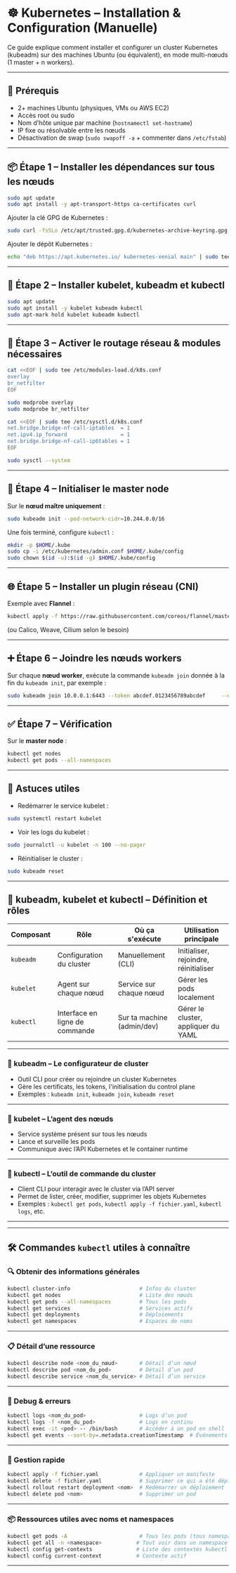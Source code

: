# ☸️ Kubernetes – Installation & Configuration (Manuelle)

Ce guide explique comment installer et configurer un cluster Kubernetes (kubeadm) sur des machines Ubuntu (ou équivalent), en mode multi-nœuds (1 master + n workers).

---

## 🔧 Prérequis

- 2+ machines Ubuntu (physiques, VMs ou AWS EC2)
- Accès root ou sudo
- Nom d’hôte unique par machine (`hostnamectl set-hostname`)
- IP fixe ou résolvable entre les nœuds
- Désactivation de swap (`sudo swapoff -a` + commenter dans `/etc/fstab`)

---

## 📦 Étape 1 – Installer les dépendances sur **tous les nœuds**

```bash
sudo apt update
sudo apt install -y apt-transport-https ca-certificates curl
```

Ajouter la clé GPG de Kubernetes :

```bash
sudo curl -fsSLo /etc/apt/trusted.gpg.d/kubernetes-archive-keyring.gpg https://packages.cloud.google.com/apt/doc/apt-key.gpg
```

Ajouter le dépôt Kubernetes :

```bash
echo "deb https://apt.kubernetes.io/ kubernetes-xenial main" | sudo tee /etc/apt/sources.list.d/kubernetes.list
```

---

## 🧱 Étape 2 – Installer kubelet, kubeadm et kubectl

```bash
sudo apt update
sudo apt install -y kubelet kubeadm kubectl
sudo apt-mark hold kubelet kubeadm kubectl
```

---

## 🔗 Étape 3 – Activer le routage réseau & modules nécessaires

```bash
cat <<EOF | sudo tee /etc/modules-load.d/k8s.conf
overlay
br_netfilter
EOF

sudo modprobe overlay
sudo modprobe br_netfilter

cat <<EOF | sudo tee /etc/sysctl.d/k8s.conf
net.bridge.bridge-nf-call-iptables  = 1
net.ipv4.ip_forward                 = 1
net.bridge.bridge-nf-call-ip6tables = 1
EOF

sudo sysctl --system
```

---

## 🧠 Étape 4 – Initialiser le **master node**

Sur le **nœud maître uniquement** :
```bash
sudo kubeadm init --pod-network-cidr=10.244.0.0/16
```

Une fois terminé, configure `kubectl` :
```bash
mkdir -p $HOME/.kube
sudo cp -i /etc/kubernetes/admin.conf $HOME/.kube/config
sudo chown $(id -u):$(id -g) $HOME/.kube/config
```

---

## 🌐 Étape 5 – Installer un plugin réseau (CNI)

Exemple avec **Flannel** :
```bash
kubectl apply -f https://raw.githubusercontent.com/coreos/flannel/master/Documentation/kube-flannel.yml
```

(ou Calico, Weave, Cilium selon le besoin)

---

## ➕ Étape 6 – Joindre les nœuds workers

Sur chaque **nœud worker**, exécute la commande `kubeadm join` donnée à la fin du `kubeadm init`, par exemple :

```bash
sudo kubeadm join 10.0.0.1:6443 --token abcdef.0123456789abcdef     --discovery-token-ca-cert-hash sha256:xxxxxxxxxxxxxxxxxxxxxxxx
```

---

## ✅ Étape 7 – Vérification

Sur le **master node** :
```bash
kubectl get nodes
kubectl get pods --all-namespaces
```

---

## 🧹 Astuces utiles

- Redémarrer le service kubelet :
```bash
sudo systemctl restart kubelet
```

- Voir les logs du kubelet :
```bash
sudo journalctl -u kubelet -n 100 --no-pager
```

- Réinitialiser le cluster :
```bash
sudo kubeadm reset
```

---

## 🧩 kubeadm, kubelet et kubectl – Définition et rôles

| Composant  | Rôle                           | Où ça s'exécute             | Utilisation principale                    |
|------------|--------------------------------|-----------------------------|-------------------------------------------|
| `kubeadm`  | Configuration du cluster       | Manuellement (CLI)          | Initialiser, rejoindre, réinitialiser     |
| `kubelet`  | Agent sur chaque nœud          | Service sur chaque nœud     | Gérer les pods localement                 |
| `kubectl`  | Interface en ligne de commande | Sur ta machine (admin/dev) | Gérer le cluster, appliquer du YAML       |

---

### 🔹 kubeadm – Le configurateur de cluster

- Outil CLI pour créer ou rejoindre un cluster Kubernetes
- Gère les certificats, les tokens, l'initialisation du control plane
- Exemples : `kubeadm init`, `kubeadm join`, `kubeadm reset`

---

### 🔹 kubelet – L’agent des nœuds

- Service système présent sur tous les nœuds
- Lance et surveille les pods
- Communique avec l’API Kubernetes et le container runtime

---

### 🔹 kubectl – L’outil de commande du cluster

- Client CLI pour interagir avec le cluster via l’API server
- Permet de lister, créer, modifier, supprimer les objets Kubernetes
- Exemples : `kubectl get pods`, `kubectl apply -f fichier.yaml`, `kubectl logs`, etc.

---

---

## 🛠️ Commandes `kubectl` utiles à connaître

### 🔍 Obtenir des informations générales

```bash
kubectl cluster-info                      # Infos du cluster
kubectl get nodes                         # Liste des nœuds
kubectl get pods --all-namespaces         # Tous les pods
kubectl get services                      # Services actifs
kubectl get deployments                   # Déploiements
kubectl get namespaces                    # Espaces de noms
```

---

### 📋 Détail d’une ressource

```bash
kubectl describe node <nom_du_nœud>       # Détail d’un nœud
kubectl describe pod <nom_du_pod>         # Détail d’un pod
kubectl describe service <nom_du_service> # Détail d’un service
```

---

### 🧪 Debug & erreurs

```bash
kubectl logs <nom_du_pod>                 # Logs d’un pod
kubectl logs -f <nom_du_pod>              # Logs en continu
kubectl exec -it <pod> -- /bin/bash       # Accéder à un pod en shell
kubectl get events --sort-by=.metadata.creationTimestamp  # Événements récents
```

---

### 🔄 Gestion rapide

```bash
kubectl apply -f fichier.yaml             # Appliquer un manifeste
kubectl delete -f fichier.yaml            # Supprimer ce qui a été déployé
kubectl rollout restart deployment <nom>  # Redémarrer un déploiement
kubectl delete pod <nom>                  # Supprimer un pod
```

---

### 📦 Ressources utiles avec noms et namespaces

```bash
kubectl get pods -A                       # Tous les pods (tous namespaces)
kubectl get all -n <namespace>           # Tout voir dans un namespace
kubectl config get-contexts              # Liste des contextes kubectl
kubectl config current-context           # Contexte actif
```

---